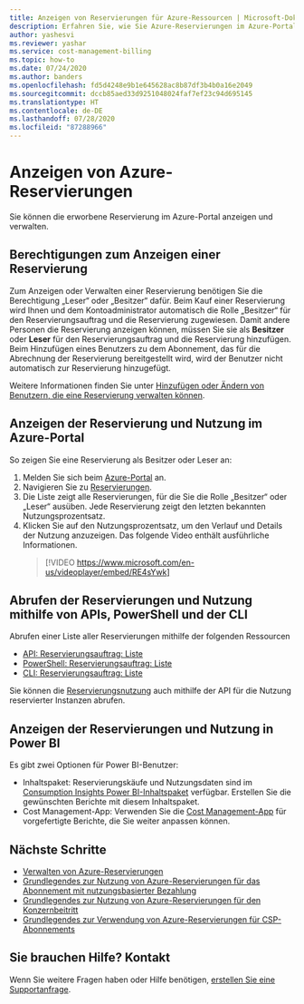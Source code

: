 ```yaml
---
title: Anzeigen von Reservierungen für Azure-Ressourcen | Microsoft-Dokumentation
description: Erfahren Sie, wie Sie Azure-Reservierungen im Azure-Portal anzeigen.
author: yashesvi
ms.reviewer: yashar
ms.service: cost-management-billing
ms.topic: how-to
ms.date: 07/24/2020
ms.author: banders
ms.openlocfilehash: fd5d4248e9b1e645628ac8b87df3b4b0a16e2049
ms.sourcegitcommit: dccb85aed33d9251048024faf7ef23c94d695145
ms.translationtype: HT
ms.contentlocale: de-DE
ms.lasthandoff: 07/28/2020
ms.locfileid: "87288966"
---
```

# <a name="view-azure-reservations"></a>Anzeigen von Azure-Reservierungen

Sie können die erworbene Reservierung im Azure-Portal anzeigen und verwalten.

## <a name="permissions-to-view-a-reservation"></a>Berechtigungen zum Anzeigen einer Reservierung

Zum Anzeigen oder Verwalten einer Reservierung benötigen Sie die Berechtigung „Leser“ oder „Besitzer“ dafür. Beim Kauf einer Reservierung wird Ihnen und dem Kontoadministrator automatisch die Rolle „Besitzer“ für den Reservierungsauftrag und die Reservierung zugewiesen. Damit andere Personen die Reservierung anzeigen können, müssen Sie sie als **Besitzer** oder **Leser** für den Reservierungsauftrag und die Reservierung hinzufügen. Beim Hinzufügen eines Benutzers zu dem Abonnement, das für die Abrechnung der Reservierung bereitgestellt wird, wird der Benutzer nicht automatisch zur Reservierung hinzugefügt. 

Weitere Informationen finden Sie unter [Hinzufügen oder Ändern von Benutzern, die eine Reservierung verwalten können](manage-reserved-vm-instance.md#add-or-change-users-who-can-manage-a-reservation).

## <a name="view-reservation-and-utilization-in-the-azure-portal"></a>Anzeigen der Reservierung und Nutzung im Azure-Portal

So zeigen Sie eine Reservierung als Besitzer oder Leser an:

1. Melden Sie sich beim [Azure-Portal](https://portal.azure.com) an.
2. Navigieren Sie zu [Reservierungen](https://portal.azure.com/#blade/Microsoft_Azure_Reservations/ReservationsBrowseBlade).
3. Die Liste zeigt alle Reservierungen, für die Sie die Rolle „Besitzer“ oder „Leser“ ausüben. Jede Reservierung zeigt den letzten bekannten Nutzungsprozentsatz.
4. Klicken Sie auf den Nutzungsprozentsatz, um den Verlauf und Details der Nutzung anzuzeigen. Das folgende Video enthält ausführliche Informationen.
   > [!VIDEO https://www.microsoft.com/en-us/videoplayer/embed/RE4sYwk] 

## <a name="get-reservations-and-utilization-using-apis-powershell-cli"></a>Abrufen der Reservierungen und Nutzung mithilfe von APIs, PowerShell und der CLI

Abrufen einer Liste aller Reservierungen mithilfe der folgenden Ressourcen
- [API: Reservierungsauftrag: Liste](/rest/api/reserved-vm-instances/reservationorder/list)
- [PowerShell: Reservierungsauftrag: Liste](/powershell/module/azurerm.reservations/get-azurermreservationorder)
- [CLI: Reservierungsauftrag: Liste](/cli/azure/reservations/reservation-order#az-reservations-reservation-order-list)

Sie können die [Reservierungsnutzung](/rest/api/billing/enterprise/billing-enterprise-api-reserved-instance-usage) auch mithilfe der API für die Nutzung reservierter Instanzen abrufen. 

## <a name="see-reservations-and-utilization-in-power-bi"></a>Anzeigen der Reservierungen und Nutzung in Power BI

Es gibt zwei Optionen für Power BI-Benutzer:
- Inhaltspaket: Reservierungskäufe und Nutzungsdaten sind im [Consumption Insights Power BI-Inhaltspaket](/power-bi/desktop-connect-azure-cost-management) verfügbar. Erstellen Sie die gewünschten Berichte mit diesem Inhaltspaket. 
- Cost Management-App: Verwenden Sie die [Cost Management-App](https://appsource.microsoft.com/product/power-bi/costmanagement.azurecostmanagementapp) für vorgefertigte Berichte, die Sie weiter anpassen können.

## <a name="next-steps"></a>Nächste Schritte

- [Verwalten von Azure-Reservierungen](manage-reserved-vm-instance.md)
- [Grundlegendes zur Nutzung von Azure-Reservierungen für das Abonnement mit nutzungsbasierter Bezahlung](understand-reserved-instance-usage.md)
- [Grundlegendes zur Nutzung von Azure-Reservierungen für den Konzernbeitritt](understand-reserved-instance-usage-ea.md)
- [Grundlegendes zur Verwendung von Azure-Reservierungen für CSP-Abonnements](https://docs.microsoft.com/partner-center/azure-reservations)

## <a name="need-help-contact-us"></a>Sie brauchen Hilfe? Kontakt

Wenn Sie weitere Fragen haben oder Hilfe benötigen, [erstellen Sie eine Supportanfrage](https://go.microsoft.com/fwlink/?linkid=2083458).
